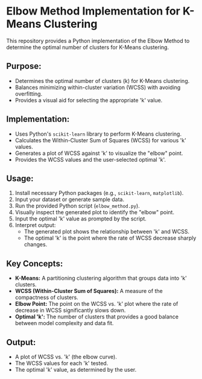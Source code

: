 # Elbow Method Implementation for K-Means Clustering

This repository provides a Python implementation of the Elbow Method to determine the optimal number of clusters for K-Means clustering.

## Purpose:

* Determines the optimal number of clusters (k) for K-Means clustering.
* Balances minimizing within-cluster variation (WCSS) with avoiding overfitting.
* Provides a visual aid for selecting the appropriate 'k' value.

## Implementation:

* Uses Python's `scikit-learn` library to perform K-Means clustering.
* Calculates the Within-Cluster Sum of Squares (WCSS) for various 'k' values.
* Generates a plot of WCSS against 'k' to visualize the "elbow" point.
* Provides the WCSS values and the user-selected optimal 'k'.

## Usage:

1.  Install necessary Python packages (e.g., `scikit-learn`, `matplotlib`).
2.  Input your dataset or generate sample data.
3.  Run the provided Python script (`elbow_method.py`).
4.  Visually inspect the generated plot to identify the "elbow" point.
5.  Input the optimal 'k' value as prompted by the script.
6.  Interpret output:
    * The generated plot shows the relationship between 'k' and WCSS.
    * The optimal 'k' is the point where the rate of WCSS decrease sharply changes.

## Key Concepts:

* **K-Means:** A partitioning clustering algorithm that groups data into 'k' clusters.
* **WCSS (Within-Cluster Sum of Squares):** A measure of the compactness of clusters.
* **Elbow Point:** The point on the WCSS vs. 'k' plot where the rate of decrease in WCSS significantly slows down.
* **Optimal 'k':** The number of clusters that provides a good balance between model complexity and data fit.

## Output:

* A plot of WCSS vs. 'k' (the elbow curve).
* The WCSS values for each 'k' tested.
* The optimal 'k' value, as determined by the user.
